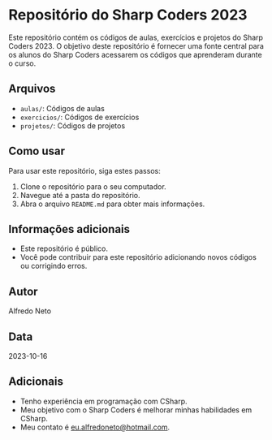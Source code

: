 # Repositório do Sharp Coders 2023

Este repositório contém os códigos de aulas, exercícios e projetos do Sharp Coders 2023. O objetivo deste repositório é fornecer uma fonte central para os alunos do Sharp Coders acessarem os códigos que aprenderam durante o curso.

## Arquivos

- `aulas/`: Códigos de aulas
- `exercicios/`: Códigos de exercícios
- `projetos/`: Códigos de projetos

## Como usar

Para usar este repositório, siga estes passos:

1. Clone o repositório para o seu computador.
2. Navegue até a pasta do repositório.
3. Abra o arquivo `README.md` para obter mais informações.

## Informações adicionais

- Este repositório é público.
- Você pode contribuir para este repositório adicionando novos códigos ou corrigindo erros.

## Autor

Alfredo Neto

## Data

2023-10-16

## Adicionais

- Tenho experiência em programação com CSharp.
- Meu objetivo com o Sharp Coders é melhorar minhas habilidades em CSharp.
- Meu contato é eu.alfredoneto@hotmail.com.
